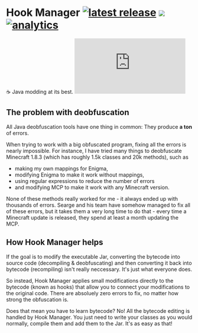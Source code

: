 # Hook Manager [![latest release](https://img.shields.io/github/release/Wurst-Imperium/Hook-Manager.svg?label=latest%20release)](https://github.com/Wurst-Imperium/Hook-Manager/releases/latest) [![](https://img.shields.io/github/license/Wurst-Imperium/Hook-Manager.svg)](https://github.com/Wurst-Imperium/Hook-Manager/blob/master/LICENSE) [![analytics](https://img.shields.io/badge/analytics-GA-blue.svg)](https://github.com/igrigorik/ga-beacon)
:coffee: Java modding at its best.
![](https://ga-beacon.appspot.com/UA-63411855-1/GitHub/README.md?pixel)

## The problem with deobfuscation
All Java deobfuscation tools have one thing in common: They produce **a ton** of errors.

When trying to work with a big obfuscated program, fixing all the errors is nearly impossible. For instance, I have tried many things to deobfuscate Minecraft 1.8.3 (which has roughly 1.5k classes and 20k methods), such as
- making my own mappings for Enigma,
- modifying Enigma to make it work without mappings,
- using regular expressions to reduce the number of errors
- and modifying MCP to make it work with any Minecraft version.

None of these methods really worked for me - it always ended up with thousands of errors. Searge and his team have somehow managed to fix all of these errors, but it takes them a very long time to do that - every time a Minecraft update is released, they spend at least a month updating the MCP.

## How Hook Manager helps
If the goal is to modify the executable Jar, converting the bytecode into source code (decompiling & deobfuscating) and then converting it back into bytecode (recompiling) isn't really neccessary. It's just what everyone does.

So instead, Hook Manager applies small modifications directly to the bytecode (known as hooks) that allow you to connect your modifications to the original code. There are absoluely zero errors to fix, no matter how strong the obfuscation is.

Does that mean you have to learn bytecode? No! All the bytecode editing is handled by Hook Manager. You just need to write your classes as you would normally, compile them and add them to the Jar. It's as easy as that!
